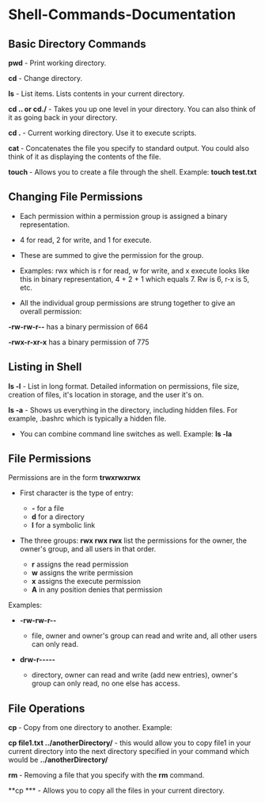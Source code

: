 # Shell-Commands-Documentation

## Basic Directory Commands

**pwd** - Print working directory.

**cd** - Change directory.

**ls** - List items. Lists contents in your current directory.

**cd .. or cd./** - Takes you up one level in your directory. You can also think of it as going back in your directory.

**cd .** - Current working directory. Use it to execute scripts.

**cat <filename>** - Concatenates the file you specify to standard output. You could also think of it as displaying the contents of the file.

**touch <filename>** - Allows you to create a file through the shell. Example: **touch test.txt**

## Changing File Permissions

* Each permission within a permission group is assigned a binary representation.

* 4 for read, 2 for write, and 1 for execute.

* These are summed to give the permission for the group.

* Examples: rwx which is r for read, w for write, and x execute looks like this in binary representation, 4 + 2 + 1 which equals 7. Rw is 6, r-x is 5, etc.

* All the individual group permissions are strung together to give an overall permission:

**-rw-rw-r--** has a binary permission of 664

**-rwx-r-xr-x** has a binary permission of 775

## Listing in Shell

**ls -l** - List in long format. Detailed information on permissions, file size, creation of files, it's location in storage, and the user it's on.

**ls -a** - Shows us everything in the directory, including hidden files. For example, .bashrc which is typically a hidden file.

* You can combine command line switches as well. Example: **ls -la**

## File Permissions

Permissions are in the form **trwxrwxrwx**

* First character is the type of entry:
  * **-** for a file
  * **d** for a directory
  * **l** for a symbolic link

* The three groups: **rwx rwx rwx** list the permissions for the owner, the owner's group, and all users in that order.
  * **r** assigns the read permission
  * **w** assigns the write permission
  * **x** assigns the execute permission
  * **A** in any position denies that permission

Examples:

* **-rw-rw-r--**

  * file, owner and owner's group can read and write and, all other users can only read.   

* **drw-r-----**

    * directory, owner can read and write (add new entries), owner's group can only read, no one else has access.

## File Operations

**cp <filename>** - Copy from one directory to another. Example:

**cp file1.txt ../anotherDirectory/** - this would allow you to copy file1 in your current directory into the next directory specified in your command which would be **../anotherDirectory/**

**rm <filename>** - Removing a file that you specify with the **rm** command.

**cp *** - Allows you to copy all the files in your current directory.
